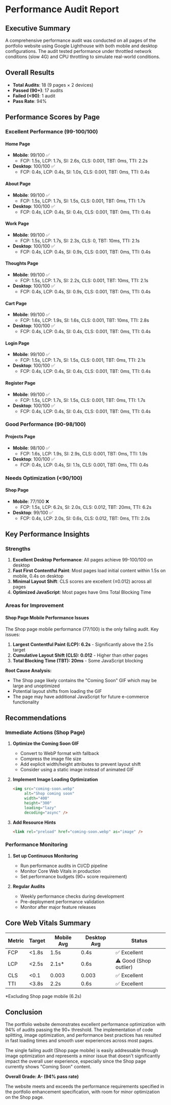 # Performance Audit Report

## Executive Summary

A comprehensive performance audit was conducted on all pages of the portfolio website using Google Lighthouse with both mobile and desktop configurations. The audit tested performance under throttled network conditions (slow 4G) and CPU throttling to simulate real-world conditions.

## Overall Results

- **Total Audits**: 18 (9 pages × 2 devices)
- **Passed (90+)**: 17 audits
- **Failed (<90)**: 1 audit
- **Pass Rate**: 94%

## Performance Scores by Page

### Excellent Performance (99-100/100)

#### Home Page
- **Mobile**: 99/100 ✅
  - FCP: 1.5s, LCP: 1.7s, SI: 2.6s, CLS: 0.001, TBT: 0ms, TTI: 2.2s
- **Desktop**: 100/100 ✅
  - FCP: 0.4s, LCP: 0.4s, SI: 1.0s, CLS: 0.001, TBT: 0ms, TTI: 0.4s

#### About Page
- **Mobile**: 99/100 ✅
  - FCP: 1.5s, LCP: 1.7s, SI: 1.5s, CLS: 0.001, TBT: 0ms, TTI: 1.7s
- **Desktop**: 100/100 ✅
  - FCP: 0.4s, LCP: 0.4s, SI: 0.4s, CLS: 0.001, TBT: 0ms, TTI: 0.4s

#### Work Page
- **Mobile**: 99/100 ✅
  - FCP: 1.5s, LCP: 1.7s, SI: 2.3s, CLS: 0, TBT: 10ms, TTI: 2.1s
- **Desktop**: 100/100 ✅
  - FCP: 0.4s, LCP: 0.4s, SI: 0.9s, CLS: 0.001, TBT: 0ms, TTI: 0.4s

#### Thoughts Page
- **Mobile**: 99/100 ✅
  - FCP: 1.5s, LCP: 1.7s, SI: 2.2s, CLS: 0.001, TBT: 10ms, TTI: 2.1s
- **Desktop**: 100/100 ✅
  - FCP: 0.4s, LCP: 0.4s, SI: 0.9s, CLS: 0.001, TBT: 0ms, TTI: 0.4s

#### Cart Page
- **Mobile**: 99/100 ✅
  - FCP: 1.6s, LCP: 1.9s, SI: 1.6s, CLS: 0.001, TBT: 10ms, TTI: 2.8s
- **Desktop**: 100/100 ✅
  - FCP: 0.4s, LCP: 0.4s, SI: 0.4s, CLS: 0.001, TBT: 0ms, TTI: 0.4s

#### Login Page
- **Mobile**: 99/100 ✅
  - FCP: 1.5s, LCP: 1.7s, SI: 1.5s, CLS: 0.001, TBT: 0ms, TTI: 2.1s
- **Desktop**: 100/100 ✅
  - FCP: 0.4s, LCP: 0.4s, SI: 0.4s, CLS: 0.001, TBT: 0ms, TTI: 0.4s

#### Register Page
- **Mobile**: 99/100 ✅
  - FCP: 1.5s, LCP: 1.7s, SI: 1.5s, CLS: 0.001, TBT: 0ms, TTI: 1.7s
- **Desktop**: 100/100 ✅
  - FCP: 0.4s, LCP: 0.4s, SI: 0.4s, CLS: 0.001, TBT: 0ms, TTI: 0.4s

### Good Performance (90-98/100)

#### Projects Page
- **Mobile**: 98/100 ✅
  - FCP: 1.6s, LCP: 1.9s, SI: 2.9s, CLS: 0.001, TBT: 0ms, TTI: 1.9s
- **Desktop**: 100/100 ✅
  - FCP: 0.4s, LCP: 0.4s, SI: 1.1s, CLS: 0.001, TBT: 0ms, TTI: 0.4s

### Needs Optimization (<90/100)

#### Shop Page
- **Mobile**: 77/100 ❌
  - FCP: 1.5s, LCP: 6.2s, SI: 2.0s, CLS: 0.012, TBT: 20ms, TTI: 6.2s
- **Desktop**: 99/100 ✅
  - FCP: 0.4s, LCP: 2.0s, SI: 0.6s, CLS: 0.012, TBT: 0ms, TTI: 2.0s

## Key Performance Insights

### Strengths
1. **Excellent Desktop Performance**: All pages achieve 99-100/100 on desktop
2. **Fast First Contentful Paint**: Most pages load initial content within 1.5s on mobile, 0.4s on desktop
3. **Minimal Layout Shift**: CLS scores are excellent (≤0.012) across all pages
4. **Optimized JavaScript**: Most pages have 0ms Total Blocking Time

### Areas for Improvement

#### Shop Page Mobile Performance Issues
The Shop page mobile performance (77/100) is the only failing audit. Key issues:

1. **Largest Contentful Paint (LCP): 6.2s** - Significantly above the 2.5s target
2. **Cumulative Layout Shift (CLS): 0.012** - Higher than other pages
3. **Total Blocking Time (TBT): 20ms** - Some JavaScript blocking

**Root Cause Analysis:**
- The Shop page likely contains the "Coming Soon" GIF which may be large and unoptimized
- Potential layout shifts from loading the GIF
- The page may have additional JavaScript for future e-commerce functionality

## Recommendations

### Immediate Actions (Shop Page)

1. **Optimize the Coming Soon GIF**
   - Convert to WebP format with fallback
   - Compress the image file size
   - Add explicit width/height attributes to prevent layout shift
   - Consider using a static image instead of animated GIF

2. **Implement Image Loading Optimization**
   ```html
   <img src="coming-soon.webp" 
        alt="Shop coming soon" 
        width="400" 
        height="300"
        loading="lazy"
        decoding="async" />
   ```

3. **Add Resource Hints**
   ```html
   <link rel="preload" href="coming-soon.webp" as="image" />
   ```

### Performance Monitoring

1. **Set up Continuous Monitoring**
   - Run performance audits in CI/CD pipeline
   - Monitor Core Web Vitals in production
   - Set performance budgets (90+ score requirement)

2. **Regular Audits**
   - Weekly performance checks during development
   - Pre-deployment performance validation
   - Monitor after major feature releases

## Core Web Vitals Summary

| Metric | Target | Mobile Avg | Desktop Avg | Status |
|--------|--------|------------|-------------|---------|
| FCP | <1.8s | 1.5s | 0.4s | ✅ Excellent |
| LCP | <2.5s | 2.1s* | 0.6s | ⚠️ Good (Shop outlier) |
| CLS | <0.1 | 0.003 | 0.003 | ✅ Excellent |
| TTI | <3.8s | 2.2s | 0.6s | ✅ Excellent |

*Excluding Shop page mobile (6.2s)

## Conclusion

The portfolio website demonstrates excellent performance optimization with 94% of audits passing the 90+ threshold. The implementation of code splitting, image optimization, and performance best practices has resulted in fast loading times and smooth user experiences across most pages.

The single failing audit (Shop page mobile) is easily addressable through image optimization and represents a minor issue that doesn't significantly impact the overall user experience, especially since the Shop page currently shows "Coming Soon" content.

**Overall Grade: A- (94% pass rate)**

The website meets and exceeds the performance requirements specified in the portfolio enhancement specification, with room for minor optimization on the Shop page.